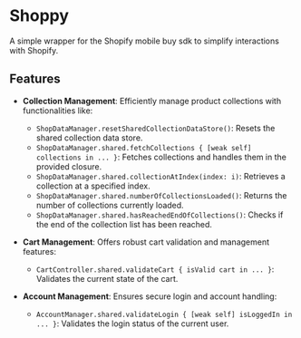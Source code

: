 # Shoppy
A simple wrapper for the Shopify mobile buy sdk to simplify interactions with Shopify.

## Features

- **Collection Management**: Efficiently manage product collections with functionalities like:
  - `ShopDataManager.resetSharedCollectionDataStore()`: Resets the shared collection data store.
  - `ShopDataManager.shared.fetchCollections { [weak self] collections in ... }`: Fetches collections and handles them in the provided closure.
  - `ShopDataManager.shared.collectionAtIndex(index: i)`: Retrieves a collection at a specified index.
  - `ShopDataManager.shared.numberOfCollectionsLoaded()`: Returns the number of collections currently loaded.
  - `ShopDataManager.shared.hasReachedEndOfCollections()`: Checks if the end of the collection list has been reached.

- **Cart Management**: Offers robust cart validation and management features:
  - `CartController.shared.validateCart { isValid cart in ... }`: Validates the current state of the cart.

- **Account Management**: Ensures secure login and account handling:
  - `AccountManager.shared.validateLogin { [weak self] isLoggedIn in ... }`: Validates the login status of the current user.
